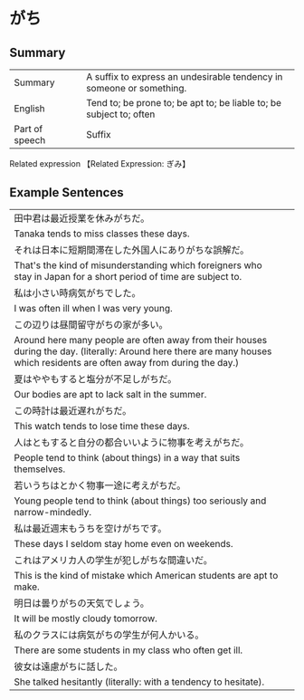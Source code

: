 # がち

## Summary

<table><tr>   <td>Summary<td>   <td>A suffix to express an undesirable tendency in someone or something.</td><tr><tr>   <td>English<td>   <td>Tend to; be prone to; be apt to; be liable to; be subject to; often</td><tr><tr>   <td>Part of speech<td>   <td>Suffix</td><tr></table><tr>   <td>Related expression<td>   <td>【Related Expression: ぎみ】</td><tr></table></table>

## Example Sentences

<table><tr><td>田中君は最近授業を休みがちだ。<td><tr><tr><td>Tanaka tends to miss classes these days.<td><tr><tr><td>それは日本に短期間滞在した外国人にありがちな誤解だ。<td><tr><tr><td>That's the kind of misunderstanding which foreigners who stay in Japan for a short period of time are subject to.<td><tr><tr><td>私は小さい時病気がちでした。<td><tr><tr><td>I was often ill when I was very young.<td><tr><tr><td>この辺りは昼間留守がちの家が多い。<td><tr><tr><td>Around here many people are often away from their houses during the day. (literally: Around here there are many houses which residents are often away from during the day.)<td><tr><tr><td>夏はややもすると塩分が不足しがちだ。<td><tr><tr><td>Our bodies are apt to lack salt in the summer.<td><tr><tr><td>この時計は最近遅れがちだ。<td><tr><tr><td>This watch tends to lose time these days.<td><tr><tr><td>人はともすると自分の都合いいように物事を考えがちだ。<td><tr><tr><td>People tend to think (about things) in a way that suits themselves.<td><tr><tr><td>若いうちはとかく物事一途に考えがちだ。<td><tr><tr><td>Young people tend to think (about things) too seriously and narrow-mindedly.<td><tr><tr><td>私は最近週末もうちを空けがちです。<td><tr><tr><td>These days I seldom stay home even on weekends.<td><tr><tr><td>これはアメリカ人の学生が犯しがちな間違いだ。<td><tr><tr><td>This is the kind of mistake which American students are apt to make.<td><tr><tr><td>明日は曇りがちの天気でしょう。<td><tr><tr><td>It will be mostly cloudy tomorrow.<td><tr><tr><td>私のクラスには病気がちの学生が何人かいる。<td><tr><tr><td>There are some students in my class who often get ill.<td><tr><tr><td>彼女は遠慮がちに話した。<td><tr><tr><td>She talked hesitantly (literally: with a tendency to hesitate).<td><tr></table>


